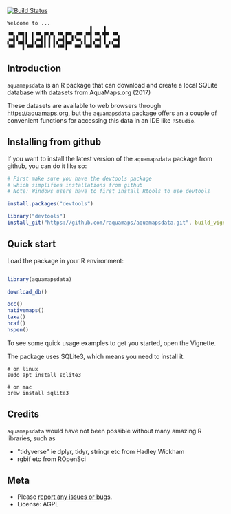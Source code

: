[![Build Status](https://travis-ci.org/raquamaps/aquamapsdata.svg?branch=master)](https://travis-ci.org/raquamaps/aquamapsdata)

<!-- README.md is generated from README.Rmd. Please edit that file -->
``` console
Welcome to ...
                           ▌   ▐
▝▀▖▞▀▌▌ ▌▝▀▖▛▚▀▖▝▀▖▛▀▖▞▀▘▞▀▌▝▀▖▜▀ ▝▀▖
▞▀▌▚▄▌▌ ▌▞▀▌▌▐ ▌▞▀▌▙▄▘▝▀▖▌ ▌▞▀▌▐ ▖▞▀▌
▝▀▘  ▌▝▀▘▝▀▘▘▝ ▘▝▀▘▌  ▀▀ ▝▀▘▝▀▘ ▀ ▝▀▘
```

Introduction
------------

`aquamapsdata` is an R package that can download and create a local SQLite database with datasets from AquaMaps.org (2017)

These datasets are available to web browsers through <https://aquamaps.org>, but the `aquamapsdata` package offers an a couple of convenient functions for accessing this data in an IDE like `RStudio`.

Installing from github
----------------------

If you want to install the latest version of the `aquamapsdata` package from github, you can do it like so:

``` r
# First make sure you have the devtools package
# which simplifies installations from github
# Note: Windows users have to first install Rtools to use devtools

install.packages("devtools") 

library("devtools")
install_git("https://github.com/raquamaps/aquamapsdata.git", build_vignettes=FALSE)
```

Quick start
-----------

Load the package in your R environment:

``` r

library(aquamapsdata)

download_db()

occ()
nativemaps()
taxa()
hcaf()
hspen()
```

To see some quick usage examples to get you started, open the Vignette.

The package uses SQLite3, which means you need to install it.

``` console
# on linux
sudo apt install sqlite3

# on mac
brew install sqlite3
```

Credits
-------

`aquamapsdata` would have not been possible without many amazing R libraries, such as

-   "tidyverse" ie dplyr, tidyr, stringr etc from Hadley Wickham
-   rgbif etc from ROpenSci

Meta
----

-   Please [report any issues or bugs](https://github.com/raquamaps/aquamapsdata/issues).
-   License: AGPL
